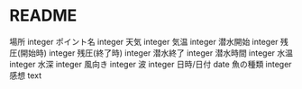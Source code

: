 # README

場所 integer
ポイント名 integer
天気 integer
気温 integer
潜水開始 integer
残圧(開始時) integer
残圧(終了時) integer
潜水終了 integer
潜水時間 integer
水温 integer
水深 integer
風向き integer
波 integer
日時/日付 date
魚の種類 integer
感想 text
